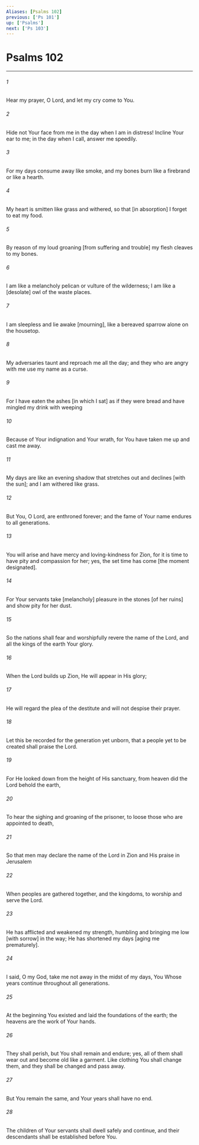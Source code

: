 ```yaml
---
Aliases: [Psalms 102]
previous: ['Ps 101']
up: ['Psalms']
next: ['Ps 103']
---
```

# Psalms 102

***














###### 1 






Hear my prayer, O Lord, and let my cry come to You. 













###### 2 






Hide not Your face from me in the day when I am in distress! Incline Your ear to me; in the day when I call, answer me speedily. 













###### 3 






For my days consume away like smoke, and my bones burn like a firebrand or like a hearth. 













###### 4 






My heart is smitten like grass and withered, so that [in absorption] I forget to eat my food. 













###### 5 






By reason of my loud groaning [from suffering and trouble] my flesh cleaves to my bones. 













###### 6 






I am like a melancholy pelican or vulture of the wilderness; I am like a [desolate] owl of the waste places. 













###### 7 






I am sleepless and lie awake [mourning], like a bereaved sparrow alone on the housetop. 













###### 8 






My adversaries taunt and reproach me all the day; and they who are angry with me use my name as a curse. 













###### 9 






For I have eaten the ashes [in which I sat] as if they were bread and have mingled my drink with weeping 













###### 10 






Because of Your indignation and Your wrath, for You have taken me up and cast me away. 













###### 11 






My days are like an evening shadow that stretches out and declines [with the sun]; and I am withered like grass. 













###### 12 






But You, O Lord, are enthroned forever; and the fame of Your name endures to all generations. 













###### 13 






You will arise and have mercy and loving-kindness for Zion, for it is time to have pity and compassion for her; yes, the set time has come [the moment designated]. 













###### 14 






For Your servants take [melancholy] pleasure in the stones [of her ruins] and show pity for her dust. 













###### 15 






So the nations shall fear and worshipfully revere the name of the Lord, and all the kings of the earth Your glory. 













###### 16 






When the Lord builds up Zion, He will appear in His glory; 













###### 17 






He will regard the plea of the destitute and will not despise their prayer. 













###### 18 






Let this be recorded for the generation yet unborn, that a people yet to be created shall praise the Lord. 













###### 19 






For He looked down from the height of His sanctuary, from heaven did the Lord behold the earth, 













###### 20 






To hear the sighing and groaning of the prisoner, to loose those who are appointed to death, 













###### 21 






So that men may declare the name of the Lord in Zion and His praise in Jerusalem 













###### 22 






When peoples are gathered together, and the kingdoms, to worship and serve the Lord. 













###### 23 






He has afflicted and weakened my strength, humbling and bringing me low [with sorrow] in the way; He has shortened my days [aging me prematurely]. 













###### 24 






I said, O my God, take me not away in the midst of my days, You Whose years continue throughout all generations. 













###### 25 






At the beginning You existed and laid the foundations of the earth; the heavens are the work of Your hands. 













###### 26 






They shall perish, but You shall remain and endure; yes, all of them shall wear out and become old like a garment. Like clothing You shall change them, and they shall be changed and pass away. 













###### 27 






But You remain the same, and Your years shall have no end. 













###### 28 






The children of Your servants shall dwell safely and continue, and their descendants shall be established before You.
